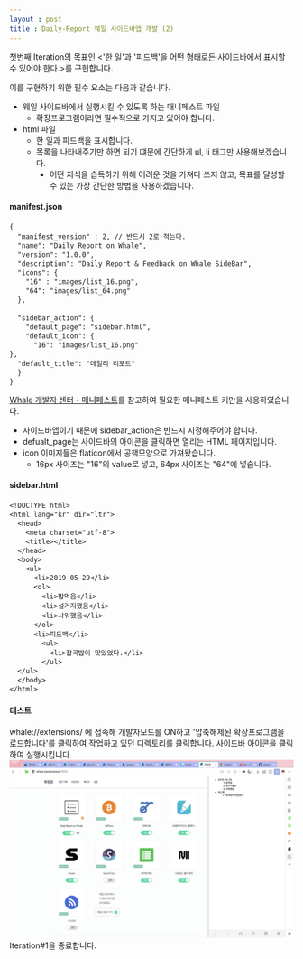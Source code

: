 ```yaml
---
layout : post
title : Daily-Report 웨일 사이드바앱 개발 (2)
---
```

첫번째 Iteration의 목표인 <'한 일'과 '피드백'을 어떤 형태로든 사이드바에서 표시할 수 있어야 한다.>를 구현합니다.

이를 구현하기 위한 필수 요소는 다음과 같습니다.
- 웨일 사이드바에서 실행시킬 수 있도록 하는 매니페스트 파일
	- 확장프로그램이라면 필수적으로 가지고 있어야 합니다.
- html 파일
	- 한 일과 피드백을 표시합니다.
	- 목록을 나타내주기만 하면 되기 떄문에 간단하게 ul, li 태그만 사용해보겠습니다.
		- 어떤 지식을 습득하기 위해 어려운 것을 가져다 쓰지 않고, 목표를 달성할 수 있는 가장 간단한 방법을 사용하겠습니다.

#### manifest.json

    {
      "manifest_version" : 2, // 반드시 2로 적는다.
      "name": "Daily Report on Whale",
      "version": "1.0.0",
      "description": "Daily Report & Feedback on Whale SideBar",
      "icons": {
        "16" : "images/list_16.png",
        "64": "images/list_64.png"
      },
      
      "sidebar_action": {
        "default_page": "sidebar.html",
        "default_icon": {
          "16": "images/list_16.png"
    },
      "default_title": "데일리 리포트"
      }
    }

[Whale 개발자 센터 - 매니페스트](https://developers.whale.naver.com/api/manifest/)를 참고하여 필요한 매니페스트 키만을 사용하였습니다.
- 사이드바앱이기 때문에 sidebar_action은 반드시 지정해주어야 합니다.
- defualt_page는 사이드바의 아이콘을 클릭하면 열리는 HTML 페이지입니다.
- icon 이미지들은 flaticon에서 공책모양으로 가져왔습니다.
	- 16px 사이즈는 "16"의 value로 넣고, 64px 사이즈는 "64"에 넣습니다.

#### sidebar.html

    <!DOCTYPE html>
    <html lang="kr" dir="ltr">
      <head>
        <meta charset="utf-8">
        <title></title>
      </head>
      <body>
        <ul>
          <li>2019-05-29</li>
          <ol>
            <li>밥먹음</li>
            <li>설거지했음</li>
            <li>샤워했음</li>
          </ol>
          <li>피드백</li>
            <ul>
              <li>잡곡밥이 맛있었다.</li>
            </ul>
      </ul>
      </body>
    </html>

#### 테스트
whale://extensions/ 에 접속해 개발자모드를 ON하고 '압축해제된 확장프로그램을 로드합니다'를 클릭하여 작업하고 있던 디렉토리를 클릭합니다.
사이드바 아이콘을 클릭하여 실행시킵니다.
![Result Screenshot](/images/Iteration_1_result.jpg)
Iteration#1을 종료합니다.

